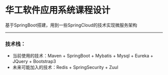 # 华工软件应用系统课程设计
基于SpringBoot搭建，用到一些SpringCloud的技术实现微服务架构

---
### 技术栈：
- 当前使用的技术：Maven + SpringBoot + Mybatis + Mysql + Eureka + JQuery + Bootstrap3
- 未来可能加入的技术：Redis + SpringSecurity + Zuul

